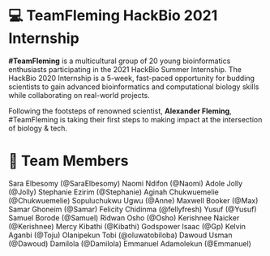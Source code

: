 # :computer: TeamFleming HackBio 2021 Internship

**#TeamFleming** is a multicultural group of 20 young bioinformatics enthusiasts participating in the 2021 HackBio Summer Internship. The HackBio 2020 Internship is a 5-week, fast-paced opportunity for budding scientists to gain advanced bioinformatics and computational biology skills while collaborating on real-world projects. 

Following the footsteps of renowned scientist, **Alexander Fleming**, #TeamFleming is taking their first steps to making impact at the intersection of biology & tech.

# :couple: Team Members
Sara Elbesomy (@SaraElbesomy)
Naomi Ndifon (@Naomi)
Adole Jolly (@Jolly)
Stephanie Ezirim (@Stephanie)
Aginah Chukwuemelie (@Chukwuemelie)
Sopuluchukwu Ugwu (@Anne)
Maxwell Booker (@Max)
Samar Ghoneim (@Samar)
Felicity Chidinma (@fellyfresh)
Yusuf (@Yusuf)
Samuel Borode (@Samuel)
Ridwan Osho (@Osho)
Kerishnee Naicker (@Kerishnee)
Mercy Kibathi (@Kibathi)
Godspower Isaac (@Gp)
Kelvin Aganbi (@Toju)
Olanipekun Tobi (@oluwatobiloba)
Dawoud Usman  (@Dawoud)
Damilola (@Damilola)
Emmanuel Adamolekun (@Emmanuel)

#

